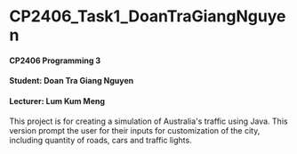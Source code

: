 # CP2406_Task1_DoanTraGiangNguyen
#### CP2406 Programming 3

#### Student: Doan Tra Giang Nguyen

#### Lecturer: Lum Kum Meng

This project is for creating a simulation of Australia's traffic using Java. 
This version prompt the user for their inputs for customization of the city, including quantity of roads, cars and traffic lights.
